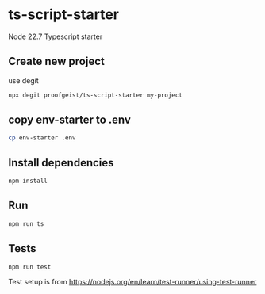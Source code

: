 # ts-script-starter

Node 22.7 Typescript starter

## Create new project

use degit

```bash
npx degit proofgeist/ts-script-starter my-project
```

## copy env-starter to .env

```bash
cp env-starter .env
```

## Install dependencies

```bash
npm install
```

## Run

```bash
npm run ts
```

## Tests

```bash
npm run test
```

Test setup is from
https://nodejs.org/en/learn/test-runner/using-test-runner
